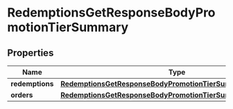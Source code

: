

# RedemptionsGetResponseBodyPromotionTierSummary


## Properties

| Name | Type | Description | Notes |
|------------ | ------------- | ------------- | -------------|
|**redemptions** | [**RedemptionsGetResponseBodyPromotionTierSummaryRedemptions**](RedemptionsGetResponseBodyPromotionTierSummaryRedemptions.md) |  |  [optional] |
|**orders** | [**RedemptionsGetResponseBodyPromotionTierSummaryOrders**](RedemptionsGetResponseBodyPromotionTierSummaryOrders.md) |  |  [optional] |



